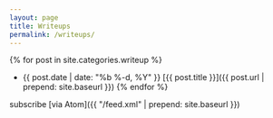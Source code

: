 ```yaml
---
layout: page
title: Writeups
permalink: /writeups/
---
```


{% for post in site.categories.writeup %}
 * {{ post.date | date: "%b %-d, %Y" }} [{{ post.title }}]({{ post.url | prepend: site.baseurl }})
{% endfor %}


subscribe [via Atom]({{ "/feed.xml" | prepend: site.baseurl }})
